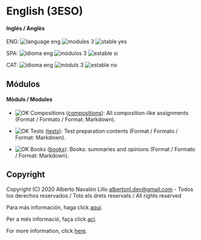 # English (3ESO)

#### Inglés / Anglès

ENG: ![language eng](https://img.shields.io/badge/language-eng-orange.svg) ![modules 3](https://img.shields.io/badge/modules-3-brightgreen.svg) ![stable yes](https://img.shields.io/badge/stable-no-brightgreen.svg)

SPA: ![idioma eng](https://img.shields.io/badge/idioma-eng-orange.svg) ![módulos 3](https://img.shields.io/badge/m%C3%B3dulos-3-brightgreen.svg) ![estable sí](https://img.shields.io/badge/estable-s%C3%AD-brightgreen.svg)

CAT: ![idioma eng](https://img.shields.io/badge/idioma-eng-orange.svg) ![mòduls 3](https://img.shields.io/badge/m%C3%B2duls-3-brightgreen.svg) ![estable no](https://img.shields.io/badge/estable-s%C3%AD-brightgreen.svg)

## Módulos

#### Mòduls / Modules

- ![OK](https://img.shields.io/badge/OK-brightgreen.svg) Compositions ([compositions](https://github.com/albertonl/ies/tree/master/3ESO/ENG/compositions/)): All composition-like assignments (Format / Formato / Format: Markdown).

- ![OK](https://img.shields.io/badge/OK-brightgreen.svg) Tests ([tests](https://github.com/albertonl/ies/tree/master/3ESO/ENG/tests/)): Test preparation contents (Format / Formato / Format: Markdown).

- ![OK](https://img.shields.io/badge/OK-brightgreen.svg) Books ([books](https://github.com/albertonl/ies/tree/master/3ESO/ENG/books)): Books: summaries and opinions (Format / Formato / Format: Markdown).

## Copyright

Copyright (C) 2020 Alberto Navalón Lillo <albertonl.dev@gmail.com> - Todos los derechos reservados / Tots els drets reservats / All rights reserved

Para más información, haga click [aquí](https://github.com/albertonl/ies/blob/master/COPYRIGHT-spa).

Per a més informació, faça click [ací](https://github.com/albertonl/ies/blob/master/COPYRIGHT-cat).

For more information, click [here](https://github.com/albertonl/ies/blob/master/COPYRIGHT).
